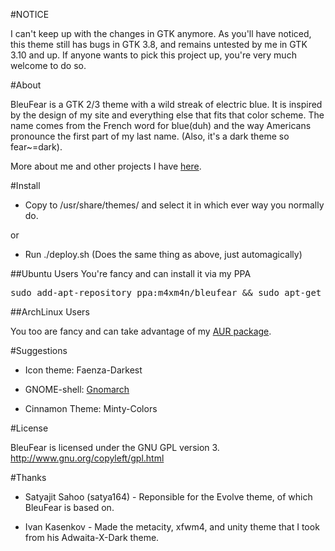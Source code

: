 #NOTICE

I can't keep up with the changes in GTK anymore. As you'll have noticed, this theme still has bugs in GTK 3.8, and remains untested by me in GTK 3.10 and up. If anyone wants to pick this project up, you're very much welcome to do so.

#About

BleuFear is a GTK 2/3 theme with a wild streak of electric blue. It is inspired by the design of my site and everything else that fits that color scheme. The name comes from the French word for blue(duh) and the way Americans pronounce the first part of my last name. (Also, it's a dark theme so fear~=dark).

More about me and other projects I have [here](http://www.maxfierke.com/).

#Install

-   Copy to /usr/share/themes/ and select it in which ever way you normally do.

or

-   Run ./deploy.sh (Does the same thing as above, just automagically)

##Ubuntu Users
You're fancy and can install it via my PPA
<pre>
sudo add-apt-repository ppa:m4xm4n/bleufear && sudo apt-get update && sudo apt-get install bleufear-theme
</pre>

##ArchLinux Users

You too are fancy and can take advantage of my [AUR package](https://aur.archlinux.org/packages.php?ID=55505).

#Suggestions

-   Icon theme: Faenza-Darkest

-   GNOME-shell: [Gnomarch](http://alucryd.deviantart.com/art/Gnome-Shell-GnomArch-245249611)

-   Cinnamon Theme: Minty-Colors

#License

BleuFear is licensed under the GNU GPL version 3.
<http://www.gnu.org/copyleft/gpl.html>

#Thanks

-   Satyajit Sahoo (satya164) - Reponsible for the Evolve theme, of which BleuFear is based on.

-   Ivan Kasenkov - Made the metacity, xfwm4, and unity theme that I took from his Adwaita-X-Dark theme.
